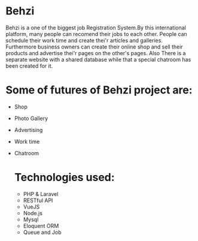 # Behzi
Behzi is a one of the biggest job Registration System.By this international platform, many people can recomend their jobs to each other. People can schedule their work time and create thei'r articles and galleries. Furthermore business owners can create their online shop and sell their products and advertise thei'r pages on the other's pages.
Also There is  a separate website with a shared database while that a special chatroom has been created for it.

# Some of futures of Behzi project are:
- Shop
- Photo Gallery
- Advertising
- Work time
- Chatroom

  # Technologies used:
  - PHP & Laravel
  - RESTful API
  - VueJS
  - Node.js
  - Mysql
  - Eloquent ORM
  - Queue and Job
